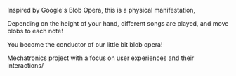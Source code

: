Inspired by Google's Blob Opera, this is a physical manifestation, 

Depending on the height of your hand, different songs are played, and move blobs to each note!

You become the conductor of our little bit blob opera!


Mechatronics project with a focus on user experiences and their interactions/
